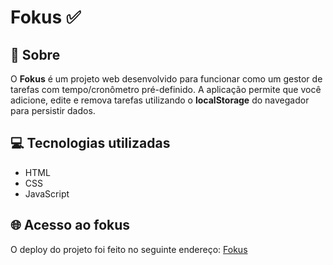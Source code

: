 # Fokus ✅

## 🎯 Sobre 
O **Fokus** é um projeto web desenvolvido para funcionar como um gestor de tarefas com tempo/cronômetro pré-definido. A aplicação permite que você adicione, edite e remova tarefas utilizando o **localStorage** do navegador para persistir dados.

## 💻 Tecnologias utilizadas
- HTML
- CSS
- JavaScript

## 🌐 Acesso ao fokus
O deploy do projeto foi feito no seguinte endereço: [Fokus](https://fokus-timer-project.vercel.app/)
